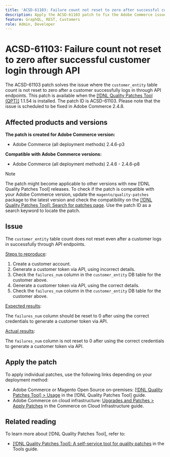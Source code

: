 ```yaml
---
title: 'ACSD-61103: Failure count not reset to zero after successful customer login through API'
description: Apply the ACSD-61103 patch to fix the Adobe Commerce issue where the `customer_entity` table is not reset to zero after a customer successfully logs in through API endpoints.
feature: GraphQL, REST, Customers 
role: Admin, Developer
---
```


# ACSD-61103: Failure count not reset to zero after successful customer login through API

The ACSD-61103 patch solves the issue where the `customer_entity` table count is not reset to zero after a customer successfully logs in through API endpoints. This patch is available when the [[!DNL Quality Patches Tool (QPT)]](/help/tools/quality-patches-tool/quality-patches-tool-to-self-serve-quality-patches.md) 1.1.54 is installed. The patch ID is ACSD-61103. Please note that the issue is scheduled to be fixed in Adobe Commerce 2.4.8. 

## Affected products and versions

**The patch is created for Adobe Commerce version:**

* Adobe Commerce (all deployment methods) 2.4.6-p3

**Compatible with Adobe Commerce versions:**

* Adobe Commerce (all deployment methods) 2.4.6 - 2.4.6-p8

>[!NOTE]
>
>The patch might become applicable to other versions with new [!DNL Quality Patches Tool] releases. To check if the patch is compatible with your Adobe Commerce version, update the `magento/quality-patches` package to the latest version and check the compatibility on the [[!DNL Quality Patches Tool]: Search for patches page](https://experienceleague.adobe.com/tools/commerce-quality-patches/index.html). Use the patch ID as a search keyword to locate the patch.

## Issue

The `customer_entity` table count does not reset even after a customer logs in successfully through API endpoints. 

<u>Steps to reproduce</u>:

1. Create a customer account.
1. Generate a customer token via API, using incorrect details.
1. Check the `failures_num` column in the `customer_entity` DB table for the customer above.
1. Generate a customer token via API, using the correct details.
1. Check the `failures_num` column in the `customer_entity` DB table for the customer above.

<u>Expected results</u>:

The `failures_num` column should be reset to 0 after using the correct credentials to generate a customer token via API.

<u>Actual results</u>:

The `failures_num` column is not reset to 0 after using the correct credentials to generate a customer token via API.

## Apply the patch

To apply individual patches, use the following links depending on your deployment method:

* Adobe Commerce or Magento Open Source on-premises: [[!DNL Quality Patches Tool] > Usage](/help/tools/quality-patches-tool/usage.md) in the [!DNL Quality Patches Tool] guide.
* Adobe Commerce on cloud infrastructure: [Upgrades and Patches > Apply Patches](https://experienceleague.adobe.com/docs/commerce-cloud-service/user-guide/develop/upgrade/apply-patches.html) in the Commerce on Cloud Infrastructure guide.

## Related reading

To learn more about [!DNL Quality Patches Tool], refer to:

* [[!DNL Quality Patches Tool]: A self-service tool for quality patches](/help/tools/quality-patches-tool/quality-patches-tool-to-self-serve-quality-patches.md) in the Tools guide.

